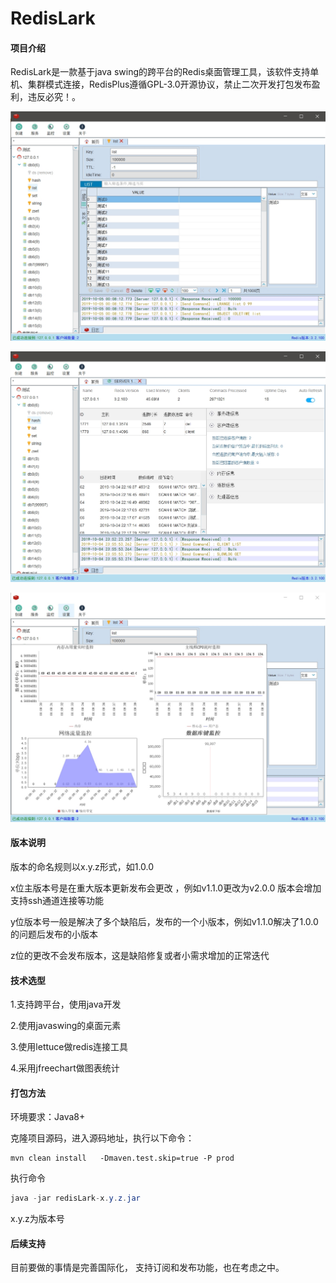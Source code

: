 # RedisLark

#### 项目介绍

RedisLark是一款基于java swing的跨平台的Redis桌面管理工具，该软件支持单机、集群模式连接，RedisPlus遵循GPL-3.0开源协议，禁止二次开发打包发布盈利，违反必究！。

![key信息](./uploads/2019-10-05-00829.jpg)



![服务](./uploads/2019-10-05-00649.jpg)





![监控](./uploads/2019-10-05-00944.jpg)



 

#### 版本说明

版本的命名规则以x.y.z形式，如1.0.0

x位主版本号是在重大版本更新发布会更改 ，例如v1.1.0更改为v2.0.0 版本会增加支持ssh通道连接等功能

y位版本号一般是解决了多个缺陷后，发布的一个小版本，例如v1.1.0解决了1.0.0 的问题后发布的小版本

z位的更改不会发布版本，这是缺陷修复或者小需求增加的正常迭代

####  技术选型

1.支持跨平台，使用java开发

2.使用javaswing的桌面元素

3.使用lettuce做redis连接工具

4.采用jfreechart做图表统计

####  打包方法

环境要求：Java8+ 

克隆项目源码，进入源码地址，执行以下命令：

```
mvn clean install 	-Dmaven.test.skip=true -P prod 
```

执行命令

```java
java -jar redisLark-x.y.z.jar
```

x.y.z为版本号

####  后续支持

目前要做的事情是完善国际化， 支持订阅和发布功能，也在考虑之中。


